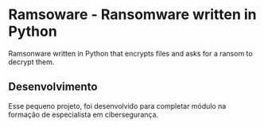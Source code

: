 # Ramsoware - Ransomware written in Python

Ramsonware written in Python that encrypts files and asks for a ransom to decrypt them.

## Desenvolvimento

Esse pequeno projeto, foi desenvolvido para completar módulo na formação de especialista em cibersegurança.

